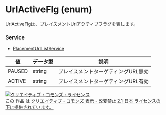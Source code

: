 # UrlActiveFlg (enum)
UrlActiveFlgは、プレイスメントUrlアクティブフラグを表します。
### Service
+ [PlacementUrlListService](../services/PlacementUrlListService.md)

| 値 | データ型 | 説明 | 
|---|---|---|
| PAUSED| string| プレイスメントターゲティングURL無効 |
| ACTIVE| string| プレイスメントターゲティングURL有効 |
<a rel="license" href="http://creativecommons.org/licenses/by-nd/2.1/jp/"><img alt="クリエイティブ・コモンズ・ライセンス" style="border-width:0" src="https://i.creativecommons.org/l/by-nd/2.1/jp/88x31.png" /></a><br />この 作品 は <a rel="license" href="http://creativecommons.org/licenses/by-nd/2.1/jp/">クリエイティブ・コモンズ 表示 - 改変禁止 2.1 日本 ライセンスの下に提供されています。</a>
